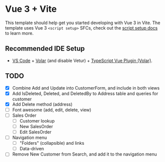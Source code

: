 # Vue 3 + Vite

This template should help get you started developing with Vue 3 in Vite. The template uses Vue 3 `<script setup>` SFCs, check out the [script setup docs](https://v3.vuejs.org/api/sfc-script-setup.html#sfc-script-setup) to learn more.

## Recommended IDE Setup

- [VS Code](https://code.visualstudio.com/) + [Volar](https://marketplace.visualstudio.com/items?itemName=Vue.volar) (and disable Vetur) + [TypeScript Vue Plugin (Volar)](https://marketplace.visualstudio.com/items?itemName=Vue.vscode-typescript-vue-plugin).

## TODO
- [x] Combine Add and Update into CustomerForm, and include in both views
- [x] Add IsDeleted, Deleted, and DeletedBy to Address table and queries for customer
- [x] Add Delete method (address)
- [ ] Font awesome (add, edit, delete, view)
- [ ] Sales Order
    - [ ] Customer lookup
    - [ ] New SalesOrder
    - [ ] Edit SalesOrder
- [ ] Navigation menu
    - [ ] "Folders" (collapsible) and links
    - [ ] Data-driven
- [ ] Remove New Customer from Search, and add it to the navigation menu
